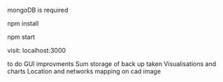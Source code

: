 mongoDB is required 

npm install

npm start

visit: localhost:3000

to do 
GUI improvments
Sum storage of back up taken 
Visualisations and charts
Location and networks mapping on cad image 
